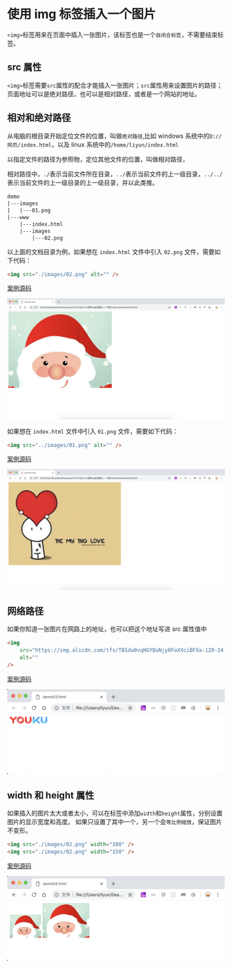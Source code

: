 # 使用 img 标签插入一个图片

`<img>`标签用来在页面中插入一张图片，该标签也是一个`自闭合标签`，不需要结束标签。

## src 属性

`<img>`标签需要`src`属性的配合才能插入一张图片；`src`属性用来设置图片的路径；页面地址可以是绝对路径，也可以是相对路径，或者是一个网站的地址。

## 相对和绝对路径

从电脑的根目录开始定位文件的位置，叫做`绝对路径`,比如 windows 系统中的`D://网页/index.html`，以及 linux 系统中的`/home/liyun/index.html`

以指定文件的路径为参照物，定位其他文件的位置，叫做相对路径，

相对路径中，`./`表示当前文件所在目录，`../`表示当前文件的上一级目录，`../../`表示当前文件的上一级目录的上一级目录，并以此类推。

```
demo
|---images
|   |---01.png
|---www
    |---index.html
    |---images
        |---02.png
```

以上面的文档目录为例，如果想在 `index.html` 文件中引入 `02.png` 文件，需要如下代码：

```html
<img src="./images/02.png" alt="" />
```

[案例源码](./demo/wwww/demo01.html)

![](./images/01.png)

如果想在 `index.html` 文件中引入 `01.png` 文件，需要如下代码：

```html
<img src="../images/01.png" alt="" />
```

[案例源码](./demo/wwww/demo02.html)

![](./images/02.png)

## 网络路径

如果你知道一张图片在网路上的地址，也可以把这个地址写进 src 属性值中

```html
<img
    src="https://img.alicdn.com/tfs/TB1dw0vqHGYBuNjy0FoXXciBFXa-120-24.png"
    alt=""
/>
```

[案例源码](./demo/wwww/demo03.html)

![](./images/03.png)

## width 和 height 属性

如果插入的图片太大或者太小，可以在标签中添加`width`和`height`属性，分别设置图片的显示宽度和高度。 如果只设置了其中一个，另一个会`等比例缩放`，保证图片不变形。

```html
<img src="./images/02.png" width="100" />
<img src="./images/02.png" width="150" />
```

[案例源码](./demo/wwww/demo04.html)

![](./images/04.png)
